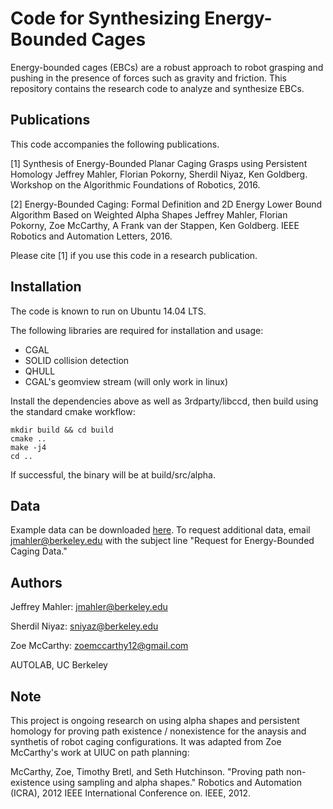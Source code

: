 Code for Synthesizing Energy-Bounded Cages
==========================================

Energy-bounded cages (EBCs) are a robust approach to robot grasping and pushing in the presence of forces such as gravity and friction. This repository contains the research code to analyze and synthesize EBCs.

Publications
-------------
This code accompanies the following publications.

[1] Synthesis of Energy-Bounded Planar Caging Grasps using Persistent Homology Jeffrey Mahler, Florian Pokorny, Sherdil Niyaz, Ken Goldberg. Workshop on the Algorithmic Foundations of Robotics, 2016.

[2] Energy-Bounded Caging: Formal Definition and 2D Energy Lower Bound Algorithm Based on Weighted Alpha Shapes Jeffrey Mahler, Florian Pokorny, Zoe McCarthy, A Frank van der Stappen, Ken Goldberg. IEEE Robotics and Automation Letters, 2016.  

Please cite [1] if you use this code in a research publication.

Installation
------------
The code is known to run on Ubuntu 14.04 LTS.

The following libraries are required for installation and usage:
* CGAL
* SOLID collision detection
* QHULL
* CGAL's geomview stream (will only work in linux)

Install the dependencies above as well as 3rdparty/libccd, then build using the standard cmake workflow:

```
mkdir build && cd build
cmake ..
make -j4
cd ..
```

If successful, the binary will be at build/src/alpha.

Data
----
Example data can be downloaded [here](https://github.com/BerkeleyAutomation/caging/raw/gh-pages/data.zip). To request additional data, email jmahler@berkeley.edu with the subject line "Request for Energy-Bounded Caging Data."

Authors
-------
Jeffrey Mahler: jmahler@berkeley.edu

Sherdil Niyaz: sniyaz@berkeley.edu

Zoe McCarthy: zoemccarthy12@gmail.com

AUTOLAB, UC Berkeley


Note
----
This project is ongoing research on using alpha shapes and persistent homology for proving
path existence / nonexistence for the anaysis and synthetis of robot caging configurations.
It was adapted from Zoe McCarthy's work at UIUC on path planning:

McCarthy, Zoe, Timothy Bretl, and Seth Hutchinson. "Proving path non-existence using sampling and alpha shapes."
Robotics and Automation (ICRA), 2012 IEEE International Conference on. IEEE, 2012.
